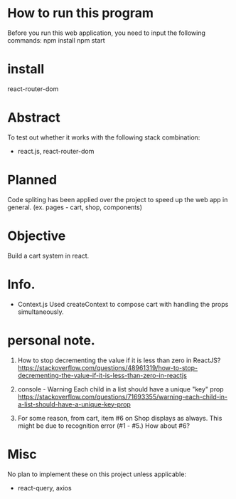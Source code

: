 # How to run this program
Before you run this web application, you need to input the following commands:
npm install
npm start

# install
react-router-dom

# Abstract
To test out whether it works with the following stack combination:
- react.js, react-router-dom


# Planned
Code spliting has been applied over the project to speed up the web app in general. (ex. pages - cart, shop, components)

# Objective
Build a cart system in react.

# Info.
- Context.js
Used createContext to compose cart with handling the props simultaneously.
# personal note.
1. How to stop decrementing the value if it is less than zero in ReactJS?
https://stackoverflow.com/questions/48961319/how-to-stop-decrementing-the-value-if-it-is-less-than-zero-in-reactjs

2. console - Warning Each child in a list should have a unique "key" prop 
https://stackoverflow.com/questions/71693355/warning-each-child-in-a-list-should-have-a-unique-key-prop

3. For some reason, from cart, item #6 on Shop displays as always. This might be due to recognition error (#1 - #5.) How about #6?

# Misc
No plan to implement these on this project unless applicable:
- react-query, axios
